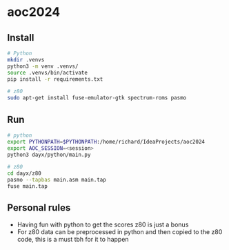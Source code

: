 # aoc2024

## Install

```bash
# Python
mkdir .venvs
python3 -m venv .venvs/
source .venvs/bin/activate
pip install -r requirements.txt

# z80
sudo apt-get install fuse-emulator-gtk spectrum-roms pasmo
```

## Run

```bash
# python
export PYTHONPATH=$PYTHONPATH:/home/richard/IdeaProjects/aoc2024
export AOC_SESSION=<session>
python3 dayx/python/main.py

# z80
cd dayx/z80
pasmo --tapbas main.asm main.tap
fuse main.tap
```

## Personal rules

- Having fun with python to get the scores z80 is just a bonus
- For z80 data can be preprocessed in python and then copied to the z80 code, this is a must tbh for it to happen

